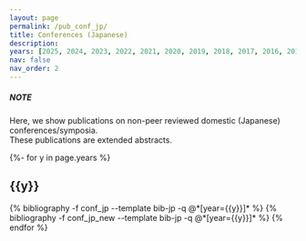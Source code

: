 ```yaml
---
layout: page
permalink: /pub_conf_jp/
title: Conferences (Japanese)
description:
years: [2025, 2024, 2023, 2022, 2021, 2020, 2019, 2018, 2017, 2016, 2014, 2013, 2012]
nav: false
nav_order: 2
---
```

<!-- _pages/publications.md -->
<div class="publications">

<h5>NOTE</h5>

<p>
  Here, we show publications on non-peer reviewed domestic (Japanese) conferences/symposia.<br>
  These publications are extended abstracts.
</p>

{%- for y in page.years %}
  <h2 class="year">{{y}}</h2>
    {% bibliography -f conf_jp --template bib-jp -q @*[year={{y}}]* %}
    {% bibliography -f conf_jp_new --template bib-jp -q @*[year={{y}}]* %}
{% endfor %}

</div>
